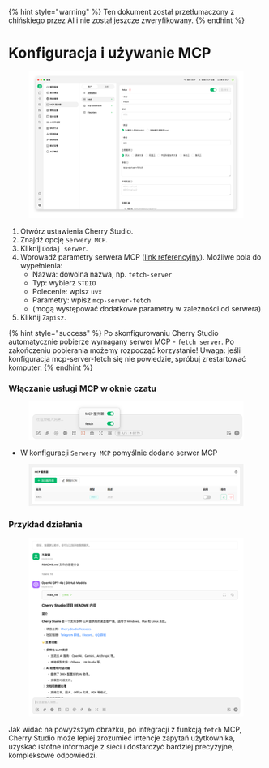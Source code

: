 
{% hint style="warning" %}
Ten dokument został przetłumaczony z chińskiego przez AI i nie został jeszcze zweryfikowany.
{% endhint %}

# Konfiguracja i używanie MCP

<figure><img src="../../.gitbook/assets/image (8).png" alt=""><figcaption></figcaption></figure>

1. Otwórz ustawienia Cherry Studio.
2. Znajdź opcję `Serwery MCP`.
3. Kliknij `Dodaj serwer`.
4. Wprowadź parametry serwera MCP ([link referencyjny](https://github.com/modelcontextprotocol/servers/tree/main/src/fetch)). Możliwe pola do wypełnienia:
   * Nazwa: dowolna nazwa, np. `fetch-server`
   * Typ: wybierz `STDIO`
   * Polecenie: wpisz `uvx`
   * Parametry: wpisz `mcp-server-fetch`
   * (mogą występować dodatkowe parametry w zależności od serwera)
5. Kliknij `Zapisz`.

{% hint style="success" %}
Po skonfigurowaniu Cherry Studio automatycznie pobierze wymagany serwer MCP - `fetch server`. Po zakończeniu pobierania możemy rozpocząć korzystanie! Uwaga: jeśli konfiguracja mcp-server-fetch się nie powiedzie, spróbuj zrestartować komputer.
{% endhint %}

### Włączanie usługi MCP w oknie czatu

<figure><img src="../../.gitbook/assets/MCP-输入框按钮示例.png" alt=""><figcaption></figcaption></figure>

* W konfiguracji `Serwery MCP` pomyślnie dodano serwer MCP

<figure><img src="../../.gitbook/assets/MCP服务器示例.png" alt=""><figcaption></figcaption></figure>

### **Przykład działania**

<figure><img src="../../.gitbook/assets/image (1) (1).png" alt=""><figcaption></figcaption></figure>

Jak widać na powyższym obrazku, po integracji z funkcją `fetch` MCP, Cherry Studio może lepiej zrozumieć intencje zapytań użytkownika, uzyskać istotne informacje z sieci i dostarczyć bardziej precyzyjne, kompleksowe odpowiedzi.